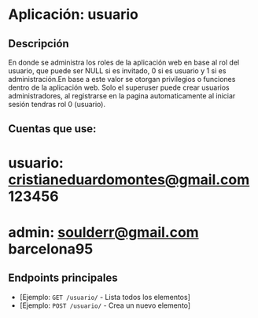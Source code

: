 # Aplicación: usuario

## Descripción
En donde se administra los roles de la aplicación web
en base al rol del usuario, que puede ser NULL si es invitado,
0 si es usuario y 1 si es administración.En base a este valor
se otorgan privilegios o funciones dentro de la aplicación web.
Solo el superuser puede crear usuarios administradores, al registrarse en la pagina automaticamente al iniciar sesión tendras rol 0 (usuario).

## Cuentas que use:
# usuario:         cristianeduardomontes@gmail.com 123456
# admin:          soulderr@gmail.com barcelona95

## Endpoints principales
- [Ejemplo: `GET /usuario/` - Lista todos los elementos]
- [Ejemplo: `POST /usuario/` - Crea un nuevo elemento]
